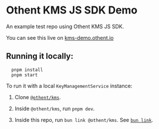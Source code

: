 # Othent KMS JS SDK Demo

An example test repo using Othent KMS JS SDK.

You can see this live on [kms-demo.othent.io](https://kms-demo.othent.io)

## Running it locally:

```
  pnpm install
  pnpm start
```

To run it with a local `KeyManagementService` instance:

1. Clone [`@othent/kms`](https://github.com/Othent/KeyManagementService).

2. Inside `@othent/kms`, run `pnpm dev`.

3. Inside this repo, run `bun link @othent/kms`. See [`bun link`](https://bun.sh/docs/cli/link).

